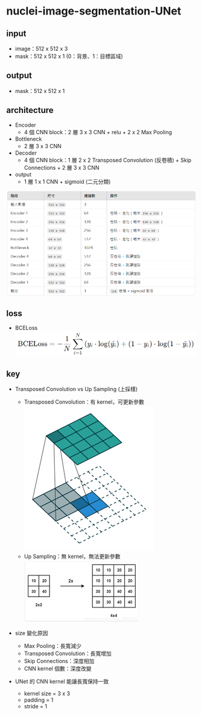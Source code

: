 # nuclei-image-segmentation-UNet
## input
- image：512 x 512 x 3
- mask：512 x 512 x 1 (0：背景、1：目標區域)

## output
- mask：512 x 512 x 1

## architecture
- Encoder
    - 4 個 CNN block：2 層 3 x 3 CNN + relu + 2 x 2 Max Pooling
- Bottleneck
    - 2 層 3 x 3 CNN
- Decoder
    - 4 個 CNN block：1 層 2 x 2 Transposed Convolution (反卷積) + Skip Connections + 2 層 3 x 3 CNN
- output
    - 1 層 1 x 1 CNN + sigmoid (二元分類)

![alt text](architecture.png)

## loss
- BCELoss  
![alt text](loss.png)

## key
- Transposed Convolution vs Up Sampling (上採樣)
    - Transposed Convolution：有 kernel，可更新參數  
    ![alt text](Transposed_Convolution.png)
    - Up Sampling：無 kernel，無法更新參數  
    ![alt text](Up_Sampling.png)

- size 變化原因
    - Max Pooling：長寬減少
    - Transposed Convolution：長寬增加
    - Skip Connections：深度相加
    - CNN kernel 個數：深度改變

- UNet 的 CNN kernel 能讓長寬保持一致
    - kernel size = 3 x 3
    - padding = 1
    - stride = 1
